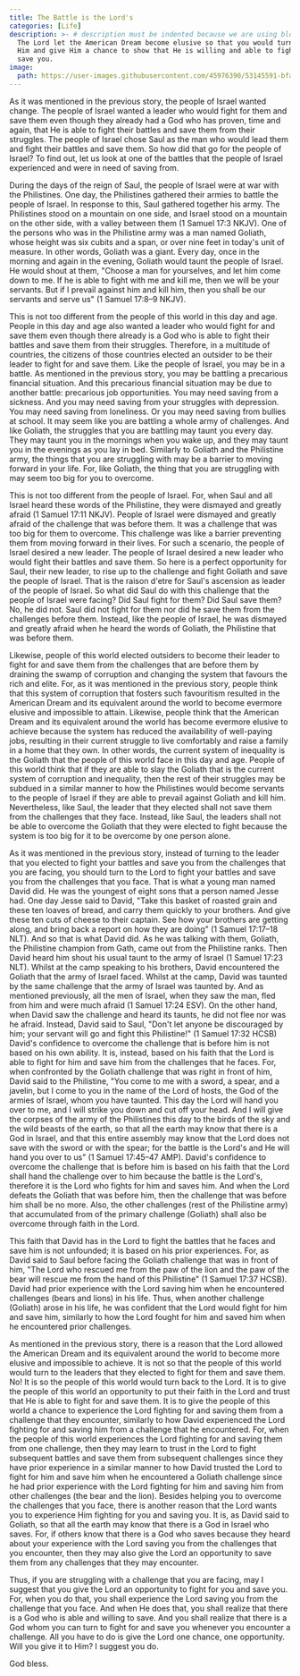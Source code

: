 ```yaml
---
title: The Battle is the Lord's
categories: [Life]
description: >- # description must be indented because we are using block scalar
  The Lord let the American Dream become elusive so that you would turn back to
  Him and give Him a chance to show that He is willing and able to fight for and
  save you.
image:
  path: https://user-images.githubusercontent.com/45976390/53145591-bfad6f80-356e-11e9-813e-fda05dcf15a6.jpg
---
```


As it was mentioned in the previous story, the people of Israel wanted change.
The people of Israel wanted a leader who would fight for them and save them even
though they already had a God who has proven, time and again, that He is able to
fight their battles and save them from their struggles. The people of Israel
chose Saul as the man who would lead them and fight their battles and save them.
So how did that go for the people of Israel? To find out, let us look at one of
the battles that the people of Israel experienced and were in need of saving
from.

During the days of the reign of Saul, the people of Israel were at war with the
Philistines. One day, the Philistines gathered their armies to battle the people
of Israel. In response to this, Saul gathered together his army. The Philistines
stood on a mountain on one side, and Israel stood on a mountain on the other
side, with a valley between them (1 Samuel 17:3 NKJV). One of the persons who
was in the Philistine army was a man named Goliath, whose height was six cubits
and a span, or over nine feet in today's unit of measure. In other words,
Goliath was a giant. Every day, once in the morning and again in the evening,
Goliath would taunt the people of Israel. He would shout at them, "Choose a man
for yourselves, and let him come down to me. If he is able to fight with me and
kill me, then we will be your servants. But if I prevail against him and kill
him, then you shall be our servants and serve us" (1 Samuel 17:8–9 NKJV).

This is not too different from the people of this world in this day and age.
People in this day and age also wanted a leader who would fight for and save
them even though there already is a God who is able to fight their battles and
save them from their struggles. Therefore, in a multitude of countries, the
citizens of those countries elected an outsider to be their leader to fight for
and save them. Like the people of Israel, you may be in a battle. As mentioned
in the previous story, you may be battling a precarious financial situation. And
this precarious financial situation may be due to another battle: precarious job
opportunities. You may need saving from a sickness. And you may need saving from
your struggles with depression. You may need saving from loneliness. Or you may
need saving from bullies at school. It may seem like you are battling a whole
army of challenges. And like Goliath, the struggles that you are battling may
taunt you every day. They may taunt you in the mornings when you wake up, and
they may taunt you in the evenings as you lay in bed. Similarly to Goliath and
the Philistine army, the things that you are struggling with may be a barrier to
moving forward in your life. For, like Goliath, the thing that you are
struggling with may seem too big for you to overcome.

This is not too different from the people of Israel. For, when Saul and all
Israel heard these words of the Philistine, they were dismayed and greatly
afraid (1 Samuel 17:11 NKJV). People of Israel were dismayed and greatly afraid
of the challenge that was before them. It was a challenge that was too big for
them to overcome. This challenge was like a barrier preventing them from moving
forward in their lives. For such a scenario, the people of Israel desired a new
leader. The people of Israel desired a new leader who would fight their battles
and save them. So here is a perfect opportunity for Saul, their new leader, to
rise up to the challenge and fight Goliath and save the people of Israel. That
is the raison d'etre for Saul's ascension as leader of the people of Israel. So
what did Saul do with this challenge that the people of Israel were facing? Did
Saul fight for them? Did Saul save them? No, he did not. Saul did not fight for
them nor did he save them from the challenges before them. Instead, like the
people of Israel, he was dismayed and greatly afraid when he heard the words of
Goliath, the Philistine that was before them.

Likewise, people of this world elected outsiders to become their leader to fight
for and save them from the challenges that are before them by draining the swamp
of corruption and changing the system that favours the rich and elite. For, as
it was mentioned in the previous story, people think that this system of
corruption that fosters such favouritism resulted in the American Dream and its
equivalent around the world to become evermore elusive and impossible to attain.
Likewise, people think that the American Dream and its equivalent around the
world has become evermore elusive to achieve because the system has reduced the
availability of well-paying jobs, resulting in their current struggle to live
comfortably and raise a family in a home that they own. In other words, the
current system of inequality is the Goliath that the people of this world face
in this day and age. People of this world think that if they are able to slay
the Goliath that is the current system of corruption and inequality, then the
rest of their struggles may be subdued in a similar manner to how the
Philistines would become servants to the people of Israel if they are able to
prevail against Goliath and kill him. Nevertheless, like Saul, the leader that
they elected shall not save them from the challenges that they face. Instead,
like Saul, the leaders shall not be able to overcome the Goliath that they were
elected to fight because the system is too big for it to be overcome by one
person alone.

As it was mentioned in the previous story, instead of turning to the leader that
you elected to fight your battles and save you from the challenges that you are
facing, you should turn to the Lord to fight your battles and save you from the
challenges that you face. That is what a young man named David did. He was the
youngest of eight sons that a person named Jesse had. One day Jesse said to
David, "Take this basket of roasted grain and these ten loaves of bread, and
carry them quickly to your brothers. And give these ten cuts of cheese to their
captain. See how your brothers are getting along, and bring back a report on how
they are doing" (1 Samuel 17:17–18 NLT). And so that is what David did. As he
was talking with them, Goliath, the Philistine champion from Gath, came out from
the Philistine ranks. Then David heard him shout his usual taunt to the army of
Israel (1 Samuel 17:23 NLT). Whilst at the camp speaking to his brothers, David
encountered the Goliath that the army of Israel faced. Whilst at the camp, David
was taunted by the same challenge that the army of Israel was taunted by. And as
mentioned previously, all the men of Israel, when they saw the man, fled from
him and were much afraid (1 Samuel 17:24 ESV). On the other hand, when David saw
the challenge and heard its taunts, he did not flee nor was he afraid. Instead,
David said to Saul, "Don't let anyone be discouraged by him; your servant will
go and fight this Philistine!" (1 Samuel 17:32 HCSB) David's confidence to
overcome the challenge that is before him is not based on his own ability. It
is, instead, based on his faith that the Lord is able to fight for him and save
him from the challenges that he faces. For, when confronted by the Goliath
challenge that was right in front of him, David said to the Philistine, "You
come to me with a sword, a spear, and a javelin, but I come to you in the name
of the Lord of hosts, the God of the armies of Israel, whom you have taunted.
This day the Lord will hand you over to me, and I will strike you down and cut
off your head. And I will give the corpses of the army of the Philistines this
day to the birds of the sky and the wild beasts of the earth, so that all the
earth may know that there is a God in Israel, and that this entire assembly may
know that the Lord does not save with the sword or with the spear; for the
battle is the Lord's and He will hand you over to us" (1 Samuel 17:45–47 AMP).
David's confidence to overcome the challenge that is before him is based on his
faith that the Lord shall hand the challenge over to him because the battle is
the Lord's, therefore it is the Lord who fights for him and saves him. And when
the Lord defeats the Goliath that was before him, then the challenge that was
before him shall be no more. Also, the other challenges (rest of the Philistine
army) that accumulated from of the primary challenge (Goliath) shall also be
overcome through faith in the Lord.

This faith that David has in the Lord to fight the battles that he faces and
save him is not unfounded; it is based on his prior experiences. For, as David
said to Saul before facing the Goliath challenge that was in front of him, "The
Lord who rescued me from the paw of the lion and the paw of the bear will rescue
me from the hand of this Philistine" (1 Samuel 17:37 HCSB). David had prior
experience with the Lord saving him when he encountered challenges (bears and
lions) in his life. Thus, when another challenge (Goliath) arose in his life, he
was confident that the Lord would fight for him and save him, similarly to how
the Lord fought for him and saved him when he encountered prior challenges.

As mentioned in the previous story, there is a reason that the Lord allowed the
American Dream and its equivalent around the world to become more elusive and
impossible to achieve. It is not so that the people of this world would turn to
the leaders that they elected to fight for them and save them. No! It is so the
people of this world would turn back to the Lord. It is to give the people of
this world an opportunity to put their faith in the Lord and trust that He is
able to fight for and save them. It is to give the people of this world a chance
to experience the Lord fighting for and saving them from a challenge that they
encounter, similarly to how David experienced the Lord fighting for and saving
him from a challenge that he encountered. For, when the people of this world
experiences the Lord fighting for and saving them from one challenge, then they
may learn to trust in the Lord to fight subsequent battles and save them from
subsequent challenges since they have prior experience in a similar manner to
how David trusted the Lord to fight for him and save him when he encountered a
Goliath challenge since he had prior experience with the Lord fighting for him
and saving him from other challenges (the bear and the lion). Besides helping
you to overcome the challenges that you face, there is another reason that the
Lord wants you to experience Him fighting for you and saving you. It is, as
David said to Goliath, so that all the earth may know that there is a God in
Israel who saves. For, if others know that there is a God who saves because they
heard about your experience with the Lord saving you from the challenges that
you encounter, then they may also give the Lord an opportunity to save them from
any challenges that they may encounter.

Thus, if you are struggling with a challenge that you are facing, may I suggest
that you give the Lord an opportunity to fight for you and save you. For, when
you do that, you shall experience the Lord saving you from the challenge that
you face. And when He does that, you shall realize that there is a God who is
able and willing to save. And you shall realize that there is a God whom you can
turn to fight for and save you whenever you encounter a challenge. All you have
to do is give the Lord one chance, one opportunity. Will you give it to Him? I
suggest you do.

God bless.
